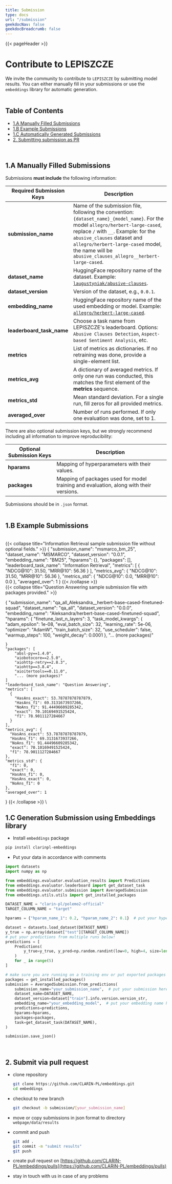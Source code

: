 ```yaml
---
title: Submission
type: docs
url: "/submission"
geekdocNav: false
geekdocBreadcrumb: false
---
```


{{< pageHeader >}}

# Contribute to LEPISZCZE

We invite the community to contribute to `LEPISZCZE` by submitting model results. You can either manually fill in your submissions or use the `embeddings` library for automatic generation.
<br />
<br />

## Table of Contents
  * [1.A Manually Filled Submissions](#1a-manually-filled-submissions)
  * [1.B Example Submissions](#1b-example-submissions)
  * [1.C Automatically Generated Submissions](#1c-generation-submission-using-embeddings-library) 
  * [2. Submitting submission as PR](#2-submit-via-pull-request)

<br />

## 1.A Manually Filled Submissions

Submissions **must include** the following information:

| Required Submission Keys | Description |
| -- | -- |
| **submission_name** | Name of the submission file, following the convention: `{dataset_name}_{model_name}`. For the model `allegro/herbert-large-cased`, replace `/` with `__`. Example: for the `abusive_clauses` dataset and `allegro/herbert-large-cased` model, the name will be `abusive_clauses_allegro__herbert-large-cased`. |
| **dataset_name** | HuggingFace repository name of the dataset. Example: [`laugustyniak/abusive-clauses`](https://huggingface.co/datasets/laugustyniak/abusive-clauses-pl). |
| **dataset_version** | Version of the dataset, e.g., `0.0.1`. |
| **embedding_name** | HuggingFace repository name of the used embedding or model. Example: [`allegro/herbert-large-cased`](https://huggingface.co/allegro/herbert-large-cased). |
| **leaderboard_task_name** | Choose a task name from LEPISZCZE's leaderboard. Options: `Abusive Clauses Detection`, `Aspect-based Sentiment Analysis`, etc. |
| **metrics**| List of metrics as dictionaries. If no retraining was done, provide a single-element list. |
| **metrics_avg**| A dictionary of averaged metrics. If only one run was conducted, this matches the first element of the **metrics** sequence. |
| **metrics_std** | Mean standard deviation. For a single run, fill zeros for all provided metrics. |
| **averaged_over** | Number of runs performed. If only one evaluation was done, set to 1. |

There are also optional submission keys, but we strongly recommend including all information to improve reproducibility:

| Optional Submission Keys | Description |
| --- | --- |
| **hparams** | Mapping of hyperparameters with their values. |
| **packages** | Mapping of packages used for model training and evaluation, along with their versions. |

Submissions should be in `.json` format.   
<br />

## 1.B Example Submissions 
\
{{< collapse title="Information Retrieval sample submission file without optional fields." >}}
{
  "submission_name": "msmarco_bm_25",
  "dataset_name": "MSMARCO",
  "dataset_version": "0.0.1",
  "embedding_name": "BM25",
  "hparams": {},
  "packages": [],
  "leaderboard_task_name": "Information Retrieval",
  "metrics": [
    {
      "NDCG@10": 31.50,
      "MRR@10": 56.36
    }
  ],
  "metrics_avg": {
      "NDCG@10": 31.50,
      "MRR@10": 56.36
    },
  "metrics_std": {
      "NDCG@10": 0.0,
      "MRR@10": 0.0
    },
  "averaged_over": 1
}
{{< /collapse >}}
\
{{< collapse title="Question Answering sample submission file with packages provided." >}}

{
    "submission_name": "qa_all_Aleksandra__herbert-base-cased-finetuned-squad",
    "dataset_name": "qa_all",
    "dataset_version": "0.0.0",
    "embedding_name": "Aleksandra/herbert-base-cased-finetuned-squad",
    "hparams":  {
      "finetune_last_n_layers": 3,
      "task_model_kwargs": {
        "adam_epsilon": 1e-08,
        "eval_batch_size": 32,
        "learning_rate": 5e-06,
        "optimizer": "AdamW",
        "train_batch_size": 32,
        "use_scheduler": false,
        "warmup_steps": 100,
        "weight_decay": 0.0001
      },
      "... (more packages)"

    }
    "packages": [
        "absl-py==1.4.0",
        "aiobotocore==2.5.0",
        "aiohttp-retry==2.8.3",
        "aiohttp==3.8.4",
        "aioitertools==0.11.0",
        "... (more packages)"
    ]
    "leaderboard_task_name": "Question Answering",
    "metrics": [
      {
        "HasAns_exact": 53.78787878787879,
        "HasAns_f1": 69.3131673937266,
        "NoAns_f1": 91.44496609285342,
        "exact": 70.10169491525424,
        "f1": 78.9011127284667
      }
    ],
    "metrics_avg": {
      "HasAns_exact": 53.78787878787879,
      "HasAns_f1": 69.3131673937266,
      "NoAns_f1": 91.44496609285342,
      "exact": 70.10169491525424,
      "f1": 78.9011127284667
    },
    "metrics_std": {
      "f1": 0,
      "exact": 0,
      "HasAns_f1": 0,
      "HasAns_exact": 0,
      "NoAns_f1": 0
    },
    "averaged_over": 1
}
{{< /collapse >}}
\
## 1.C Generation Submission using Embeddings library


- Install `embeddings` package
    
```bash
pip install clarinpl-embeddings
```
    
- Put your data in accordance with comments
    
```python
import datasets
import numpy as np

from embeddings.evaluator.evaluation_results import Predictions
from embeddings.evaluator.leaderboard import get_dataset_task
from embeddings.evaluator.submission import AveragedSubmission
from embeddings.utils.utils import get_installed_packages

DATASET_NAME = "clarin-pl/polemo2-official"
TARGET_COLUMN_NAME = "target"

hparams = {"hparam_name_1": 0.2, "hparam_name_2": 0.1}  # put your hyperparameters here!

dataset = datasets.load_dataset(DATASET_NAME)
y_true = np.array(dataset["test"][TARGET_COLUMN_NAME])
# put your predictions from multiple runs below!
predictions = [
    Predictions(
        y_true=y_true, y_pred=np.random.randint(low=0, high=4, size=len(y_true))
    )
    for _ in range(5)
]

# make sure you are running on a training env or put exported packages below!
packages = get_installed_packages() 
submission = AveragedSubmission.from_predictions(
    submission_name="your_submission_name",  # put your submission here!
    dataset_name=DATASET_NAME,
    dataset_version=dataset["train"].info.version.version_str,
    embedding_name="your_embedding_model",  # put your embedding name here!
    predictions=predictions,
    hparams=hparams,
    packages=packages,
    task=get_dataset_task(DATASET_NAME),
)

submission.save_json()
```
<br />

## 2. Submit via pull request

- clone repository
    
    ```bash
    git clone https://github.com/CLARIN-PL/embeddings.git
    cd embeddings
    ```
    
- checkout to new branch
    
    ```bash
    git checkout -b submission/[your_submission_name]
    ```
    
- move or copy submissions in json format to directory `webpage/data/results`
- commit and push
    
    ```bash
    git add .
    git commit -m "submit results"
    git push
    ```
    
- create pull request on [https://github.com/CLARIN-PL/embeddings/pulls](https://github.com/CLARIN-PL/embeddings/pulls)
- stay in touch with us in case of any problems